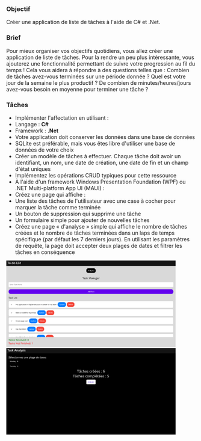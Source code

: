 ### Objectif

Créer une application de liste de tâches à l'aide de C# et .Net.

### Brief

Pour mieux organiser vos objectifs quotidiens, vous allez créer une application de liste de tâches. Pour la rendre un peu plus intéressante, vous ajouterez une fonctionnalité permettant de suivre votre progression au fil du temps ! Cela vous aidera à répondre à des questions telles que : Combien de tâches avez-vous terminées sur une période donnée ? Quel est votre jour de la semaine le plus productif ? De combien de minutes/heures/jours avez-vous besoin en moyenne pour terminer une tâche ?

### Tâches

- Implémenter l'affectation en utilisant :
- Langage : **C#**
- Framework : **.Net**
- Votre application doit conserver les données dans une base de données
- SQLite est préférable, mais vous êtes libre d'utiliser une base de données de votre choix
- Créer un modèle de tâches à effectuer. Chaque tâche doit avoir un identifiant, un nom, une date de création, une date de fin et un champ d'état uniques
- Implémentez les opérations CRUD typiques pour cette ressource
- À l'aide d'un framework Windows Presentation Foundation (WPF) ou .NET Multi-platform App UI (MAUI) :
- Créez une page qui affiche :
- Une liste des tâches de l'utilisateur avec une case à cocher pour marquer la tâche comme terminée
- Un bouton de suppression qui supprime une tâche
- Un formulaire simple pour ajouter de nouvelles tâches
- Créez une page « d'analyse » simple qui affiche le nombre de tâches créées et le nombre de tâches terminées dans un laps de temps spécifique (par défaut les 7 derniers jours). En utilisant les paramètres de requête, la page doit accepter deux plages de dates et filtrer les tâches en conséquence

<img src="ToDo/t1.png" alt="Texte alternatif" width="450">
<img src="ToDo/t2.png" alt="Texte alternatif" width="450">
